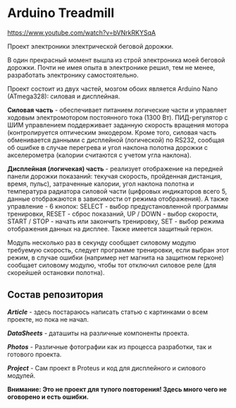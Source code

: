 # Arduino Treadmill

https://www.youtube.com/watch?v=bVNrkRKYSqA

Проект электроники электрической беговой дорожки.

В один прекрасный момент вышла из строй электроника моей беговой дорожки.
Почти не имея опыта в электронике решил, тем не менее, разработать электронику самостоятельно.

Проект состоит из двух частей, мозгом обоих является Arduino Nano (ATmega328): силовая и дисплейная.

**Силовая часть** - обеспечивает питанием логические части и управляет ходовым электромотором постоянного тока (1300 Вт). ПИД-регулятор с ШИМ управлением поддерживает заданную скорость вращения мотора (контролируется оптическим энкодером.
Кроме того, силовая часть обменивается данными с дисплейной (логической) по RS232, сообщая об ошибке в случае перегрева и угол наклона полотна дорожки с акселерометра (калории считаются с учетом угла наклона).

**Дисплейная (логичекая) часть** - реализует отображение на передней панели дорожки показаний: текучая скорость, пройденная дистанция, время, пульс), затраченные калории, угол наклона полотна и температура радиатора силовой части (цифровых индикаторов всего 5, данные отображаются в зависимости от режима отображения). А также управление - 6 кнопок: SELECT - выбор предустановленной программы тренировки, RESET - сброс показаний, UP / DOWN - выбор скорости, START / STOP - начать или закончить тренировку, SET - выбор режима отображения данных на дисплее.
Также имеется защитный геркон.

Модуль несколько раз в секунду сообщает силовому модулю требуемую скорость, следует программе тренировки, если выбран этот режим, в случае ошибки (например нет магнита на защитном герконе) сообщает силовому модулю, чтобы тот отключил силовое реле (для скорейшей остановки полотна).

## Состав репозитория ##

***Article*** - здесь постараюсь написать статью с картинками о всем проекте, но пока не начал.

***DataSheets*** - даташиты на различные компоненты проекта.

***Photos*** - Различные фотографии как из процесса разработки, так и готового проекта.

***Project*** - Сам проект в Proteus и код для дисплейного и силового модулей.

**Внимание: Это не проект для тупого повторения! Здесь много чего не оговорено и есть ошибки.**